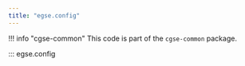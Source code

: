 ```yaml
---
title: "egse.config"
---
```


!!! info "cgse-common"
    This code is part of the `cgse-common` package.


::: egse.config
